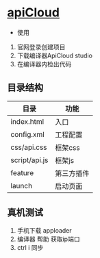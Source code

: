 # [apiCloud](https://www.apicloud.com/)

- 使用

1. 官网登录创建项目
2. 下载编译器ApiCloud studio
3. 在编译器内检出代码

## 目录结构


目录 | 功能 
-|-
index.html | 入口
config.xml | 工程配置
css/api.css | 框架css
script/api.js | 框架js
feature | 第三方插件
launch | 启动页面


## 真机测试

1. 手机下载  apploader
2. 编译器 帮助 获取ip端口 
3. ctrl i 同步